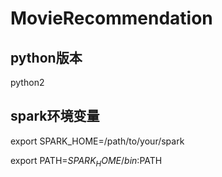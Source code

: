 # MovieRecommendation
## python版本
python2

## spark环境变量
export SPARK_HOME=/path/to/your/spark

export PATH=$SPARK_HOME/bin:$PATH

